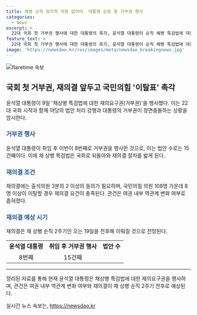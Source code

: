 ```yaml
---
title: 해병 순직 정치적 악용 없어야  대통령 순방 중 거부권 행사
categories:
  - News
excerpt: >
  22대 국회 첫 거부권 행사에 대한 대통령의 촉각, 윤석열 대통령이 순직 해병 특검법에 대한 재의요구권 행사. 대통령실은 야당의 법안 처리 강행과 대통령의 거부권이 정면충돌하는 상황 설명, 윤 대통령의 거부권 행사는 8번째이며, 법안 수로는 15건째. 재의결은 채 상병 순직 2주기를 전후해 예상됨.
feature_text: >
  22대 국회 첫 거부권 행사에 대한 대통령의 촉각, 윤석열 대통령이 순직 해병 특검법에 대한 재의요구권 행사. 대통령실은 야당의 법안 처리 강행과 대통령의 거부권이 정면충돌하는 상황 설명, 윤 대통령의 거부권 행사는 8번째이며, 법안 수로는 15건째. 재의결은 채 상병 순직 2주기를 전후해 예상됨.
image: 'https://newsdao.kr/res/images/meta/newsdao_breakingnews.jpg'
---
```


<p><img src="https://newsdao.kr/res/images/meta/newsdao_breakingnews.jpg" alt="flaretime 속보" /></p>

<h2 data-ke-size="size26">국회 첫 거부권, 재의결 앞두고 국민의힘 '이탈표' 촉각</h2>

<p data-ke-size="size16">윤석열 대통령이 9일 '채상병 특검법에 대한 재의요구권(거부권)'을 행사했다. 이는 22대 국회 시작과 함께 야당의 법안 처리 강행과 대통령의 거부권이 정면충돌하는 상황을 암시한다.</p>

<h3><b><span style="color: #1a5490;">거부권 행사</span></b></h3>

<p data-ke-size="size16">윤석열 대통령이 취임 후 이번이 8번째로 거부권을 행사한 것으로, 이는 법안 수로는 15건째이다. 이에 채 상병 특검법은 국회로 되돌아와 재의결 절차를 밟게 된다.</p>

<h3><b><span style="color: #1a5490;">재의결 조건</span></b></h3>

<p data-ke-size="size16">재의결에는 출석의원 3분의 2 이상의 동의가 필요하며, 국민의힘 의원 108명 가운데 8명 이상이 이탈할 경우 재의결 요건이 충족된다. 관건은 여권 내부 역관계 변화 여부로 좁혀졌다.</p>

<h3><b><span style="color: #1a5490;">재의결 예상 시기</span></b></h3>

<p data-ke-size="size16">재의결은 채 상병 순직 2주기인 오는 19일을 전후해 이뤄질 것으로 전망된다.</p>

<table>
<tbody>
<tr>
<td style="text-align: center; height: 17px;"><b>윤석열 대통령</b></td>
<td style="text-align: center; height: 17px;"><b>취임 후 거부권 행사</b></td>
<td style="text-align: center; height: 17px;"><b>법안 수</b></td>
</tr>
<tr>
<td style="text-align: center; height: 17px;">8번째</td>
<td style="text-align: center; height: 17px;">15건째</td>
</tr>
</tbody>
</table>

<hr>

<p data-ke-size="size16">정리된 자료를 통해 현재 윤석열 대통령은 채상병 특검법에 대한 재의요구권을 행사하며, 관건은 여권 내부 역관계 변화 여부와 재의결이 채 상병 순직 2주기 전후로 예상된다.</p>
실시간 뉴스 속보는, <a href="https://newsdao.kr" rel="dofollow">https://newsdao.kr</a>


